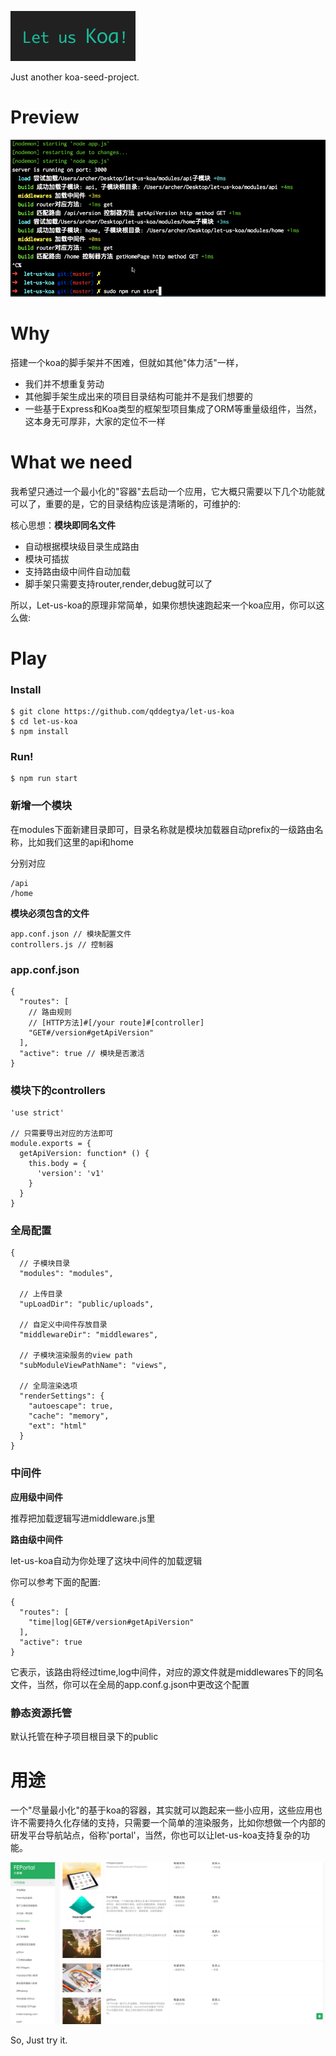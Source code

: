 ![let-us-koa](./preview/let-us-koa.png)

Just another koa-seed-project.

Preview
==========

![let-us-koa](./preview/let-us-koa.gif)

Why
======

搭建一个koa的脚手架并不困难，但就如其他"体力活"一样，

* 我们并不想重复劳动
* 其他脚手架生成出来的项目目录结构可能并不是我们想要的
* 一些基于Express和Koa类型的框架型项目集成了ORM等重量级组件，当然，这本身无可厚非，大家的定位不一样

What we need
====

我希望只通过一个最小化的"容器"去启动一个应用，它大概只需要以下几个功能就可以了，重要的是，它的目录结构应该是清晰的，可维护的:

核心思想：**模块即同名文件**

* 自动根据模块级目录生成路由
* 模块可插拔
* 支持路由级中间件自动加载
* 脚手架只需要支持router,render,debug就可以了

所以，Let-us-koa的原理非常简单，如果你想快速跑起来一个koa应用，你可以这么做:

Play
======

### Install

```
$ git clone https://github.com/qddegtya/let-us-koa
$ cd let-us-koa
$ npm install
```

### Run!

```
$ npm run start
```

### 新增一个模块

在modules下面新建目录即可，目录名称就是模块加载器自动prefix的一级路由名称，比如我们这里的api和home

分别对应

```
/api
/home
```

**模块必须包含的文件**

```
app.conf.json // 模块配置文件
controllers.js // 控制器
```

### app.conf.json

```
{
  "routes": [
    // 路由规则
    // [HTTP方法]#[/your route]#[controller]
    "GET#/version#getApiVersion"
  ],
  "active": true // 模块是否激活
}
```

### 模块下的controllers

```
'use strict'

// 只需要导出对应的方法即可
module.exports = {
  getApiVersion: function* () {
    this.body = {
      'version': 'v1'
    }
  }
}
```

### 全局配置

```
{
  // 子模块目录
  "modules": "modules",

  // 上传目录
  "upLoadDir": "public/uploads",

  // 自定义中间件存放目录
  "middlewareDir": "middlewares",

  // 子模块渲染服务的view path
  "subModuleViewPathName": "views",

  // 全局渲染选项
  "renderSettings": {
    "autoescape": true,
    "cache": "memory",
    "ext": "html"
  }
}

```


### 中间件

**应用级中间件**

推荐把加载逻辑写进middleware.js里

**路由级中间件**

let-us-koa自动为你处理了这块中间件的加载逻辑

你可以参考下面的配置:

```
{
  "routes": [
    "time|log|GET#/version#getApiVersion"
  ],
  "active": true
}
```

它表示，该路由将经过time,log中间件，对应的源文件就是middlewares下的同名文件，当然，你可以在全局的app.conf.g.json中更改这个配置

### 静态资源托管

默认托管在种子项目根目录下的public

用途
=======

一个"尽量最小化"的基于koa的容器，其实就可以跑起来一些小应用，这些应用也许不需要持久化存储的支持，只需要一个简单的渲染服务，比如你想做一个内部的研发平台导航站点，俗称'portal'，当然，你也可以让let-us-koa支持复杂的功能。

![](./preview/portal.png)

So, Just try it.
